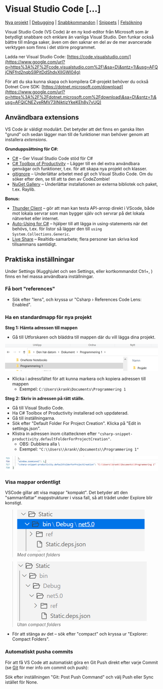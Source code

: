 # Visual Studio Code \[…]

[Nya projekt](nya-projekt.md) | [Debugging](debugging.md) | [Snabbkommandon](snabbkommandon.md) | [Snippets](snippets.md) | [Felsökning](felsoekning.md)

Visual Studio Code (VS Code) är en ny kod-editor från Microsoft som är betydligt snabbare och enklare än vanliga Visual Studio. Den funkar också bättre till många saker, även om den saknar en del av de mer avancerade verktygen som finns i det större programmet.

Ladda ner Visual Studio Code: [https://code.visualstudio.com/](https://www.google.com/url?q=https%3A%2F%2Fcode.visualstudio.com%2F\&sa=D\&sntz=1\&usg=AFQjCNFfrd2nqbS9PitDdShdvXIIGWl04g)

För att du ska kunna skapa och kompilera C#-projekt behöver du också Dotnet Core SDK: [https://dotnet.microsoft.com/download](https://www.google.com/url?q=https%3A%2F%2Fdotnet.microsoft.com%2Fdownload\&sa=D\&sntz=1\&usg=AFQjCNEZyeRMV73INiktjzYkeKEh8y7vUQ)

## Användbara extensions

VS Code är väldigt modulärt. Det betyder att det finns en ganska liten "grund" och sedan lägger man till de funktioner man behöver genom att installera _extensions_.

**Grunduppsättning för C#:**

* [C#](https://www.google.com/url?q=https%3A%2F%2Fmarketplace.visualstudio.com%2Fitems%3FitemName%3Dms-vscode.csharp\&sa=D\&sntz=1\&usg=AFQjCNGOzgSFj14Pbd9ut66JAvh0loJsEw) – Ger Visual Studio Code stöd för C#
* [C# Toolbox of Productivity](https://marketplace.visualstudio.com/items?itemName=RichardZampieriprog.csharp-snippet-productivity) – Lägger till en del extra användbara genvägar och funktioner, t.ex. för att skapa nya projekt och klasser.
* [gitignore](https://www.google.com/url?q=https%3A%2F%2Fmarketplace.visualstudio.com%2Fitems%3FitemName%3Dcodezombiech.gitignore\&sa=D\&sntz=1\&usg=AFQjCNHu8aUEHuuoWIdAZQcCdvDqnSWhSQ) – Underlättar arbetet med git och Visual Studio Code. Om du söker efter den, se till att ta den av CodeZombie!
* [NuGet Gallery](https://www.google.com/url?q=https%3A%2F%2Fmarketplace.visualstudio.com%2Fitems%3FitemName%3Dpatcx.vscode-nuget-gallery\&sa=D\&sntz=1\&usg=AFQjCNGESnjNCe20EX\_KwyQS6\_sTUBYv5A) – Underlättar installationen av externa bibliotek och paket, t.ex. Raylib.

**Bonus:**

* [Thunder Client](https://marketplace.visualstudio.com/items?itemName=rangav.vscode-thunder-client) – gör att man kan testa API-anrop direkt i VScode, både mot lokala servrar som man bygger själv och servrar på det lokala nätverket eller internet.
* [Auto-Using for C#](https://marketplace.visualstudio.com/items?itemName=Fudge.auto-using) – hjälper till att lägga in using-statements när det behövs, t.ex. för listor så lägger den till `using System.Collections.Generic`.
* [Live Share](https://marketplace.visualstudio.com/items?itemName=MS-vsliveshare.vsliveshare) – Realtids-samarbete; flera personer kan skriva kod tillsammans samtidigt.

## Praktiska inställningar

Under Settings (Kugghjulet och sen Settings, eller kortkommandot Ctrl+, ) finns en hel massa användbara inställningar.

### Få bort "references"

* Sök efter "lens", och kryssa ur "Csharp › References Code Lens: Enabled".

### Ha en standardmapp för nya projekt

**Steg 1: Hämta adressen till mappen**

* Gå till Utforskaren och bläddra till mappen där du vill lägga dina projekt.

![](<../../.gitbook/assets/image (34).png>)

* Klicka i adressfältet för att kunna markera och kopiera adressen till mappen
  * Exempel: `C:\Users\krank\Documents\Programmering 1`

**Steg 2: Skriv in adressen på rätt ställe.**

* Gå till Visual Studio Code.
* Ha C# Toolbox of Productivity installerad och uppdaterad.
* Gå till inställningarna.
* Sök efter "Default Folder For Project Creation". Klicka på "Edit in settings.json".
* Klistra in adressen inom citattecknen efter `"csharp-snippet-productivity.defaultFolderForProjectCreation"`.
  * OBS: Dubblera alla \\
  * Exempel: `"C:\\Users\\krank\\Documents\\Programmering 1"`

![](<../../.gitbook/assets/image (35).png>)

### Visa mappar ordentligt

VSCode gillar att visa mappar "kompakt". Det betyder att den "sammanfattar" mappstrukturer i vissa fall, så att trädet under Explore blir konstigt.

> ![](<../../.gitbook/assets/image (26).png>) \
> _Med compact folders_

> ![](<../../.gitbook/assets/image (27).png>) \
> _Utan compact folders_

* För att stänga av det – sök efter "compact" och kryssa ur "Explorer: Compact Folders".

### Automatiskt pusha commits

För att få VS Code att automatiskt göra en Git Push direkt efter varje Commit (se [Git](../git-and-github/) för mer info om commit och push):

Sök efter inställningen "Git: Post Push Command" och välj Push eller Sync istället för None.
